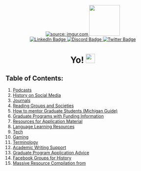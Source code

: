 
<div id="header" align="center">
  <a href="https://imgur.com/QOeqZDk"><img src="https://i.imgur.com/QOeqZDk.jpg" title="source: imgur.com" />
  </a>

  <a>
  <img src="https://media.giphy.com/media/k1o923FGRanesjDHzo/giphy.gif" width="100"/>
  </a>
</div>

<div id="badges" align="center">
  <a href="https://www.linkedin.com/in/shankhadeep-mukhopadhyay-1a6344196/">
    <img src="https://img.shields.io/badge/LinkedIn-blue?style=for-the-badge&logo=linkedin&logoColor=white" alt="LinkedIn Badge"/>
  </a>
  <a href=https://discord.gg/BymxYAtg>
    <img src="https://img.shields.io/badge/Discord-green?style=for-the-badge&logo=discord&logoColor=blue" alt="Discord Badge"/>
  </a>
  <a href="https://twitter.com/AntiquityProbe">
    <img src="https://img.shields.io/badge/Twitter-blue?style=for-the-badge&logo=twitter&logoColor=white" alt="Twitter Badge"/>
  </a>
</div>

<div id="badges" align="center">
    <img src="https://komarev.com/ghpvc/?username=your-github-username&style=flat-square&color=blue" alt=""/>
</div>

<h1 align="center">
  Yo!
  <img src="https://media.giphy.com/media/RLJGAXwbL1oH0klfbr/giphy.gif" width="30px"/>
</h1>

## Table of Contents:

1. [Podcasts](Pages/Podcasts.md)
2. [History on Social Media](Pages/History-on-Social-Media.md)
3. [Journals](Pages/Journals.md)
4. [Reading Groups and Societies](Pages/Reading-Groups-and-Societies.md)
5. [How to mentor Graduate Students (Michigan Guide)](Pages/How-to-mentor-Graduate-Students-(Michigan-Guide).md)
6. [Graduate Programs with Funding Information](Pages/Graduate-Programs-with-Funding-Information.md) 
7. [Resources for Application Material](Pages/Resources-for-Application-Material.md)
8. [Language Learning Resources](Pages/Language-Learning-Resources.md)
9. [Tech](Pages/Tech.md)
10. [Gaming](Pages/Gaming.md)
11. [Terminology](Pages/Terminology.md)
12. [Academic Writing Support](Pages/Academic-Writing-Support.md)
13. [Graduate Program Application Advice](Pages/Graduate-Program-Application-Advice.md)
14. [Facebook Groups for History](Pages/Facebook-Groups-for-History.md)
15. [Massive Resource Compilation from](Pages/Massive-Resource-Compilation-from.md)
